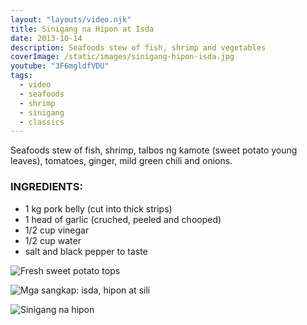 ```yaml
---
layout: "layouts/video.njk"
title: Sinigang na Hipon at Isda
date: 2013-10-14
description: Seafoods stew of fish, shrimp and vegetables
coverImage: /static/images/sinigang-hipon-isda.jpg
youtube: "3F6mgldfVDU"
tags:
  - video
  - seafoods
  - shrimp
  - sinigang
  - classics
---
```


Seafoods stew of fish, shrimp, talbos ng kamote (sweet potato young leaves), tomatoes, ginger, mild green chili and onions.

### INGREDIENTS:
* 1 kg pork belly (cut into thick strips)
* 1 head of garlic (cruched, peeled and chooped)
* 1/2 cup vinegar
* 1/2 cup water
* salt and black pepper to taste

![Fresh sweet potato tops](/images/talbos-kamote.jpg)

![Mga sangkap: isda, hipon at sili](/images/fish-shrimp-chilis.jpg)

![Sinigang na hipon](/images/sinigang-hipon-isda.jpg)